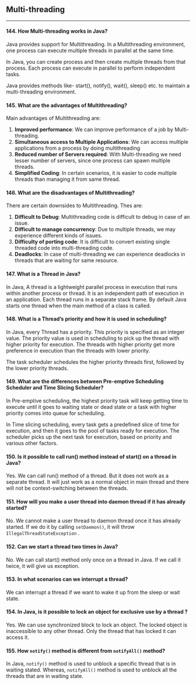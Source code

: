 ## Multi-threading
******
#### 144. How Multi-threading works in Java?
Java provides support for Multithreading. In a Multithreading environment, one process can execute multiple threads in parallel at the same time.

In Java, you can create process and then create multiple threads from that process. Each process can execute in parallel to perform
independent tasks.

Java provides methods like- start(), notify(), wait(), sleep() etc. to
maintain a multi-threading environment.

#### 145. What are the advantages of Multithreading?

Main advantages of Multithreading are:

1. **Improved performance**: We can improve performance of a job by Multi-threading.
2. **Simultaneous access to Multiple Applications**: We can access multiple applications from a process by doing multithreading
3. **Reduced number of Servers required**: With Multi-threading we need lesser number of servers, since one process can spawn multiple threads.
4. **Simplified Coding**: In certain scenarios, it is easier to code multiple threads than managing it from same thread.

#### 146. What are the disadvantages of Multithreading?

There are certain downsides to Multithreading. Thes are:

1. **Difficult to Debug**: Multithreading code is difficult to debug in case of an issue.
2. **Difficult to manage concurrency**: Due to multiple threads, we may experience different kinds of issues.
3. **Difficulty of porting code**: It is difficult to convert existing single threaded code into multi-threading code.
4. **Deadlocks**: In case of multi-threading we can experience deadlocks in threads that are waiting for same resource.
#### 147. What is a Thread in Java?
In Java, A thread is a lightweight parallel process in execution  that runs within another
process or thread.
It is an independent path of execution in an application. Each thread runs in a separate stack frame. By default Java starts one thread when the main method of a class is called.
#### 148. What is a Thread’s priority and how it is used in scheduling?
In Java, every Thread has a priority. This priority is specified as an
integer value. The priority value is used in scheduling to pick up the
thread with higher priority for execution. The threads with higher
priority get more preference in execution than the threads with
lower priority.

The task scheduler schedules the higher priority threads first,
followed by the lower priority threads.
#### 149. What are the differences between Pre-emptive Scheduling Scheduler and Time Slicing Scheduler?
In Pre-emptive scheduling, the highest priority task will keep getting
time to execute until it goes to waiting state or dead state or a task
with higher priority comes into queue for scheduling.

In Time slicing scheduling, every task gets a predefined slice of
time for execution, and then it goes to the pool of tasks ready for
execution. The scheduler picks up the next task for execution, based
on priority and various other factors.
#### 150. Is it possible to call run() method instead of start() on a thread in Java?
Yes. We can call run() method of a thread. But it does not work as a
separate thread. It will just work as a normal object in main thread
and there will not be context-switching between the threads.
#### 151. How will you make a user thread into daemon thread if it has already started?
No. We cannot make a user thread to daemon thread once it has
already started.
If we do it by calling `setDaemon()`, it will throw `IllegalThreadStateException` .


#### 152. Can we start a thread two times in Java?
No. We can call start() method only once on a thread in Java. If we call it twice, it will give us exception.
#### 153. In what scenarios can we interrupt a thread?
We can interrupt a thread if we want to wake it up from the sleep or
wait state.

#### 154. In Java, is it possible to lock an object for exclusive use by a thread ?

Yes. We can use synchronized block to lock an object. The locked
object is inaccessible to any other thread. Only the thread that has
locked it can access it.

#### 155. How `notify()` method is different from `notifyAll()` method?

In Java, `notify()` method is used to unblock a specific thread that is
in waiting stated. Whereas, `notifyAll()` method is used to unblock
all the threads that are in waiting state.